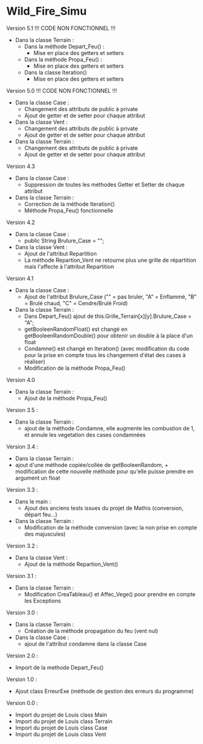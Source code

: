 # Wild_Fire_Simu

Version 5.1
!!! CODE NON FONCTIONNEL !!!
- Dans la classe Terrain :
   - Dans la méthode Depart_Feu() :
      - Mise en place des getters et setters
   - Dans la méthode Propa_Feu() :
      - Mise en place des getters et setters
   - Dans la classe Iteration()
      - Mise en place des getters et setters

Version 5.0
!!! CODE NON FONCTIONNEL !!!
- Dans la classe Case : 
   - Changement des attributs de public à private
   - Ajout de getter et de setter pour chaque attribut
- Dans la classe Vent : 
   - Changement des attributs de public à private
   - Ajout de getter et de setter pour chaque attribut
- Dans la classe Terrain :
   - Changement des attributs de public à private
   - Ajout de getter et de setter pour chaque attribut

Version 4.3
- Dans la classe Case :
   - Suppression de toutes les méthodes Getter et Setter de chaque attribut
- Dans la classe Terrain :
   - Correction de la méthode Iteration()
   - Méthode Propa_Feu() fonctionnelle

Version 4.2
- Dans la classe Case :
   - public String Brulure_Case = "";
- Dans la classe Vent :
   - Ajout de l'attribut Repartition
   - La méthode Repartion_Vent ne retourne plus une grille de répartition mais l'affecte à l'attribut Repartition

Version 4.1
- Dans la classe Case :
   - Ajout de l'attribut Brulure_Case ("" = pas bruler, "A" = Enflammé, "B" = Brulé chaud, "C" = Cendre/Brulé Froid)
- Dans la classe Terrain :
   - Dans Depart_Feu() ajout de this.Grille_Terrain[x][y].Brulure_Case = "A";
   - getBooleenRandomFloat() est changé en getBooleenRandomDouble() pour obtenir un double à la place d'un float
   - Condamne() est changé en Iteration() (avec modification du code pour la prise en compte tous les changement d'état des cases à réaliser)
   - Modification de la méthode Propa_Feu()

Version 4.0
- Dans la classe Terrain :
   - Ajout de la méthode Propa_Feu()

 Version 3.5 :
 - Dans la classe Terrain :
   - ajout de la méthode Condamne, elle augmente les combustion de 1, et annule les vegetation des cases condamnées
   
 Version 3.4 :
 - Dans la classe Terrain :
  - ajout d'une méthode copiée/collée de getBooleenRandom, + modification de cette nouvelle méthode pour qu'elle puisse prendre en argument un float 

Version 3.3 :
- Dans le main :
  - Ajout des anciens tests issues du projet de Mathis (conversion, départ feu...)
- Dans la classe Terrain : 
  - Modification de la méthode conversion (avec la non prise en compte des majuscules)  
 
Version 3.2 :
- Dans la classe Vent :
  - Ajout de la méthode Repartion_Vent()

Version 3.1 :
- Dans la classe Terrain :
  - Modification CreaTableau() et Affec_Vege() pour prendre en compte les Exceptions

Version 3.0 :
- Dans la classe Terrain :
  - Création de la méthode propagation du feu (vent nul)
- Dans la classe Case :
  - ajout de l'attribut condamne dans la classe Case
  
Version 2.0 :
- Import de la methode Depart_Feu()

Version 1.0 :
- Ajout class ErreurExe (méthode de gestion des erreurs du programme)

Version 0.0 :
- Import du projet de Louis class Main
- Import du projet de Louis class Terrain
- Import du projet de Louis class Case
- Import du projet de Louis class Vent
